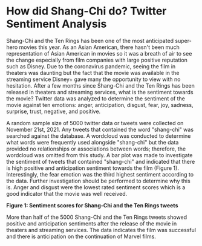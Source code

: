 # How did Shang-Chi do? Twitter Sentiment Analysis


Shang-Chi and the Ten Rings has been one of the most anticipated super-hero movies this year.
As an Asian American, there hasn't been much representation of Asian American in movies so it was a breath of air to see the change especially from film companies with large positive reputation such as Disney.
Due to the coronavirus pandemic, seeing the film in theaters was daunting but the fact that the movie was available in the streaming service Disney+ gave many the opportunity to view with no hesitation. After a few months since Shang-Chi and the Ten Rings has been released in theaters and streaming services, what is the sentiment towards the movie? Twitter data was analyzed to determine the sentiment of the movie against ten emotions: anger, anticipation, disgust, fear, joy, sadness, surprise, trust, negative, and positive.


A random sample size of 5000 twitter data or tweets were collected on November 21st, 2021. Any tweets that contained the word "shang-chi" was searched against the database. A wordcloud was conducted to determine what words were frequently used alongside "shang-chi" but the data provided no relationships or associations between words; therefore, the wordcloud was omitted from this study. A bar plot was made to investigate the sentiment of tweets that contained "shang-chi" and indicated that there is high positive and anticipation sentiment towards the film (Figure 1). Interestingly, the fear emotion was the third highest sentiment according to the data. Further investigation should be performed to determine why this is. Anger and disgust were the lowest rated sentiment scores which is a good indicator that the movie was well received.



**Figure 1: Sentiment scores for Shang-Chi and the Ten Rings tweets**


More than half of the 5000 Shang-Chi and the Ten Rings tweets showed positive and anticipation sentiments after the release of the movie in theaters and streaming services. The data indicates the film was successful and there is anticipation on the continuation of Marvel films.












